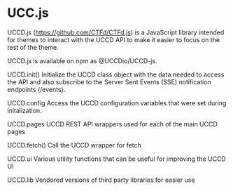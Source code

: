 # UCC.js

UCCD.js (https://github.com/CTFd/CTFd.js) is a JavaScript library intended for themes to interact with the UCCD API to make it easier to focus on the rest of the theme.

UCCD.js is available on npm as @UCCDio/UCCD-js.

UCCD.init()
Initialize the UCCD class object with the data needed to access the API and also subscribe to the Server Sent Events (SSE) notification endpoints (/events).

UCCD.config
Access the UCCD configuration variables that were set during initalization.

UCCD.pages
UCCD REST API wrappers used for each of the main UCCD pages

UCCD.fetch()
Call the UCCD wrapper for fetch

UCCD.ui
Various utility functions that can be useful for improving the UCCD UI

UCCD.lib
Vendored versions of third party libraries for easier use